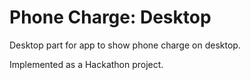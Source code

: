 # Phone Charge: Desktop
Desktop part for app to show phone charge on desktop.

Implemented as a Hackathon project.